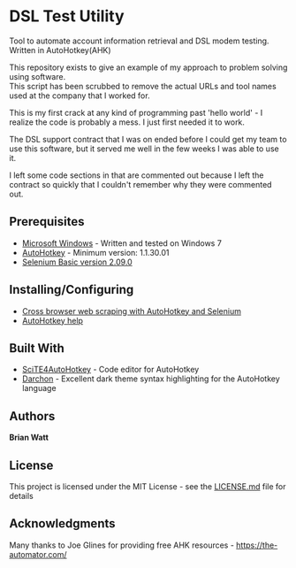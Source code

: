 # DSL Test Utility

Tool to automate account information retrieval and DSL modem testing. Written in AutoHotkey(AHK)

This repository exists to give an example of my approach to problem solving using software.  
This script has been scrubbed to remove the actual URLs and tool names used at the company that I worked for.

This is my first crack at any kind of programming past 'hello world' - I realize the code is probably a mess.
I just first needed it to work.

The DSL support contract that I was on ended before I could get my team to use this software, but it served me well in the few weeks I was able to use it.

I left some code sections in that are commented out because I left the contract so quickly that I couldn't remember why they were commented out.

## Prerequisites

* [Microsoft Windows](https://www.microsoft.com/en-us/windows) - Written and tested on Windows 7
* [AutoHotkey](https://www.autohotkey.com/download/) - Minimum version: 1.1.30.01
* [Selenium Basic version 2.09.0](https://github.com/florentbr/SeleniumBasic/releases/download/v2.0.9.0/SeleniumBasic-2.0.9.0.exe)

## Installing/Configuring

* [Cross browser web scraping with AutoHotkey and Selenium](https://the-automator.com/cross-browser-web-scraping-with-autohotkey-and-selenium/)
* [AutoHotkey help](https://www.autohotkey.com/docs/AutoHotkey.htm)

## Built With

* [SciTE4AutoHotkey](https://github.com/fincs/SciTE4AutoHotkey) - Code editor for AutoHotkey
* [Darchon](https://github.com/ahkon/Darchon) - Excellent dark theme syntax highlighting for the AutoHotkey language

## Authors

**Brian Watt**

## License

This project is licensed under the MIT License - see the [LICENSE.md](LICENSE.md) file for details

## Acknowledgments

Many thanks to Joe Glines for providing free AHK resources - https://the-automator.com/
